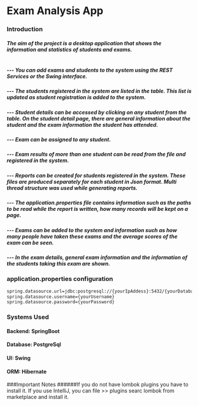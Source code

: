 # Exam Analysis App
### Introduction
##### The aim of the project is a desktop application that shows the information and statistics of students and exams. 
#
##### --- You can add exams and students to the system using the REST Services or the Swing interface.
##### --- The students registered in the system are listed in the table. This list is updated as student registration is added to the system.
##### --- Student details can be accessed by clicking on any student from the table. On the student detail page, there are general information about the student and the exam information the student has attended.
##### --- Exam can be assigned to any student.
##### --- Exam results of more than one student can be read from the file and registered in the system.
##### --- Reports can be created for students registered in the system. These files are produced separately for each student in Json format. Multi thread structure was used while generating reports.
##### --- The application.properties file contains information such as the paths to be read while the report is written, how many records will be kept on a page.
##### --- Exams can be added to the system and information such as how many people have taken these exams and the average scores of the exam can be seen.
##### --- In the exam details, general exam information and the information of the students taking this exam are shown.
### application.properties configuration
```sh
spring.datasource.url=jdbc:postgresql://{yourIpAddess}:5432/{yourDatabaseName}
spring.datasource.username={yourUsername}
spring.datasource.password={yourPassword}
```
### Systems Used
#### Backend: SpringBoot
#### Database: PostgreSql
#### UI: Swing
#### ORM: Hibernate

###Important Notes
######If you do not have lombok plugins you have to install it. If you use IntelliJ, you can file >> plugins searc lombok from marketplace and install it.
